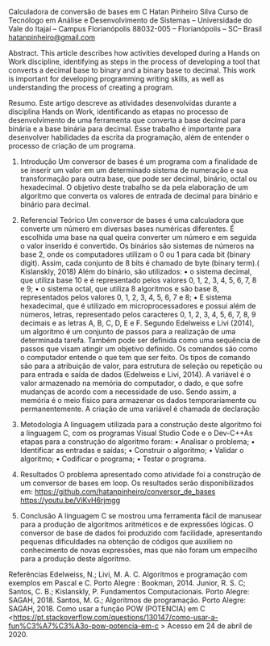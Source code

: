 Calculadora de conversão de bases em C
Hatan Pinheiro Silva
Curso de Tecnólogo em Análise e Desenvolvimento de Sistemas – Universidade do Vale do Itajaí – Campus Florianópolis
88032-005 – Florianópolis – SC– Brasil
hatanpinheiro@gmail.com 
 
Abstract. This article describes how activities developed during a Hands on Work discipline, identifying as steps in the process of developing a tool that converts a decimal base to binary and a binary base to decimal. This work is important for developing programming writing skills, as well as understanding the process of creating a program.

Resumo. Este artigo descreve as atividades desenvolvidas durante a disciplina Hands on Work, identificando as etapas no processo de desenvolvimento de uma ferramenta que converta a base decimal para binária e a base binária para decimal. Esse trabalho é importante para desenvolver habilidades da escrita da programação, além de entender o processo de criação de um programa.

1. Introdução
	Um conversor de bases é um programa com a finalidade de se inserir um valor em um determinado sistema de numeração e sua transformação para outra base, que pode ser decimal, binário, octal ou hexadecimal.
		O objetivo deste trabalho se da pela elaboração de um algoritmo que converta os valores de entrada de decimal para binário e binário para decimal.

2. Referencial Teórico
	Um conversor de bases é uma calculadora que converte um número em diversas bases numéricas diferentes. É escolhida uma base na qual queira converter um número e em seguida o valor inserido é convertido.
	Os binários são sistemas de números na base 2, onde os computadores utilizam o 0 ou 1 para cada bit (binary digit). Assim, cada conjunto de 8 bits é chamado de byte (binary term).( Kislanskly, 2018)
	Além do binário, são utilizados:
•	o sistema decimal, que utiliza base 10 e é representado pelos valores 0, 1, 2, 3, 4, 5, 6, 7, 8 e 9;
•	o sistema octal, que utiliza 8 algoritmos e são base 8, representados pelos valores 0, 1, 2, 3, 4, 5, 6, 7 e 8;
•	E sistema hexadecimal, que é utilizado em microprocessadores e possui além de números, letras, representado pelos caracteres 0, 1, 2, 3, 4, 5, 6, 7, 8, 9 decimais e as letras A, B, C, D, E e F.
	Segundo Edelweiss e Livi (2014), um algoritmo é um conjunto de passos para a realização de uma determinada tarefa. Também pode ser definida como uma sequência de passos que visam atingir um objetivo definido.
	Os comandos são como o computador entende o que tem que ser feito. Os tipos de comando são para a atribuição de valor, para estrutura de seleção ou repetição ou para entrada e saída de dados (Edelweiss e Livi, 2014).
	A variável é o valor armazenado na memória do computador, o dado, e que sofre mudanças de acordo com a necessidade de uso. Sendo assim, a memória é o meio físico para armazenar os dados temporariamente ou permanentemente. A criação de uma variável é chamada de declaração 
 
3. Metodologia 
A linguagem utilizada para a construção deste algoritmo foi a linguagem C, com os programas Visual Studio Code e o Dev-C++As etapas para a construção do algoritmo foram:
•	Analisar o problema;
•	Identificar as entradas e saídas;
•	Construir o algoritmo;
•	Validar o algoritmo;
•	Codificar o programa;
•	Testar o programa.
 
4. Resultados
O problema apresentado como atividade foi a construção de um conversor de bases em loop. Os resultados serão disponibilizados em:
https://github.com/hatanpinheiro/conversor_de_bases
https://youtu.be/ViKvH6rjmgg 

5. Conclusão
A linguagem C se mostrou uma ferramenta fácil de manusear para a produção de algoritmos aritméticos e de expressões lógicas. O conversor de base de dados foi produzido com facilidade, apresentando pequenas dificuldades na obtenção de códigos que auxiliem no conhecimento de novas expressões, mas que não foram um empecilho para a produção deste algoritmo.

Referências 
Edelweiss, N.; Livi, M. A. C.  Algoritmos e programação com exemplos em Pascal e C. Porto Alegre : Bookman, 2014.
Junior, R. S. C; Santos, C. B.; Kislanskly, P. Fundamentos Computacionais. Porto Alegre: SAGAH, 2018.
Santos, M. G.; Algoritmos de programação. Porto Alegre: SAGAH, 2018.
Como usar a função POW (POTENCIA) em C <https://pt.stackoverflow.com/questions/130147/como-usar-a-fun%C3%A7%C3%A3o-pow-potencia-em-c > Acesso em 24 de abril de 2020.
